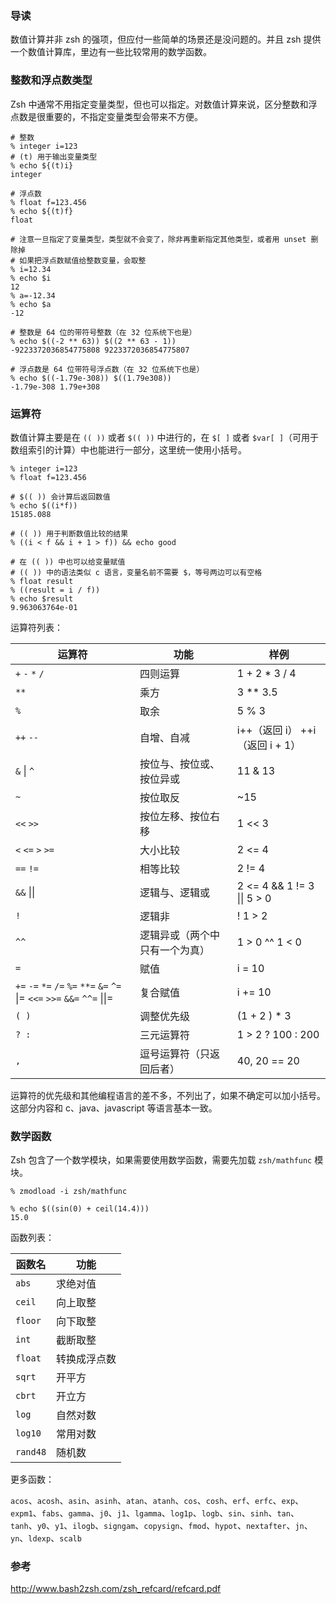 ### 导读

数值计算并非 zsh 的强项，但应付一些简单的场景还是没问题的。并且 zsh 提供一个数值计算库，里边有一些比较常用的数学函数。

### 整数和浮点数类型

Zsh 中通常不用指定变量类型，但也可以指定。对数值计算来说，区分整数和浮点数是很重要的，不指定变量类型会带来不方便。

```
# 整数
% integer i=123
# (t) 用于输出变量类型
% echo ${(t)i}
integer

# 浮点数
% float f=123.456
% echo ${(t)f}
float

# 注意一旦指定了变量类型，类型就不会变了，除非再重新指定其他类型，或者用 unset 删除掉 
# 如果把浮点数赋值给整数变量，会取整
% i=12.34
% echo $i
12
% a=-12.34
% echo $a
-12

# 整数是 64 位的带符号整数（在 32 位系统下也是）
% echo $((-2 ** 63)) $((2 ** 63 - 1))
-9223372036854775808 9223372036854775807

# 浮点数是 64 位带符号浮点数（在 32 位系统下也是）
% echo $((-1.79e-308)) $((1.79e308))
-1.79e-308 1.79e+308
```

### 运算符

数值计算主要是在 `(( ))` 或者 `$(( ))` 中进行的，在 `$[ ]` 或者 `$var[ ]`（可用于数组索引的计算）中也能进行一部分，这里统一使用小括号。

```
% integer i=123
% float f=123.456

# $(( )) 会计算后返回数值
% echo $((i*f))
15185.088

# (( )) 用于判断数值比较的结果
% ((i < f && i + 1 > f)) && echo good

# 在 (( )) 中也可以给变量赋值
# (( )) 中的语法类似 c 语言，变量名前不需要 $，等号两边可以有空格
% float result
% ((result = i / f))
% echo $result
9.963063764e-01
```

运算符列表：

运算符 | 功能 | 样例
--- | --- | ---
`+` `-` `*` `/` | 四则运算 | 1 + 2 * 3 / 4
`**` | 乘方 | 3 ** 3.5
`%` | 取余 | 5 % 3
`++` `--` | 自增、自减 | i++（返回 i） ++i（返回 i + 1）
`&` \| `^` | 按位与、按位或、按位异或 | 11 & 13
`~` | 按位取反 | ~15
`<<` `>>` | 按位左移、按位右移 | 1 << 3
`<` `<=` `>` `>=` | 大小比较 | 2 <= 4
`==` `!=` | 相等比较 | 2 != 4
`&&` \|\| | 逻辑与、逻辑或 | 2 <= 4 && 1 != 3 \|\| 5 > 0
`!` | 逻辑非 | ! 1 > 2
`^^` | 逻辑异或（两个中只有一个为真） |  1 > 0 ^^ 1 < 0
`=` | 赋值 | i = 10
`+=` `-=` `*=` `/=` `%=` `**=` `&=` `^=` \|= `<<=` `>>=` `&&=` `^^=` \|\|= | 复合赋值| i += 10
`( )` | 调整优先级 | (1 + 2 ) * 3
`? :` | 三元运算符 |  1 > 2 ? 100 : 200
`,` | 逗号运算符（只返回后者） | 40, 20 == 20

运算符的优先级和其他编程语言的差不多，不列出了，如果不确定可以加小括号。这部分内容和 c、java、javascript 等语言基本一致。

### 数学函数

Zsh 包含了一个数学模块，如果需要使用数学函数，需要先加载 `zsh/mathfunc` 模块。

```
% zmodload -i zsh/mathfunc

% echo $((sin(0) + ceil(14.4)))
15.0
```

函数列表：

函数名 | 功能
--- | ---
`abs` | 求绝对值
`ceil` | 向上取整
`floor` | 向下取整
`int` | 截断取整
`float` | 转换成浮点数
`sqrt` | 开平方
`cbrt` | 开立方
`log` | 自然对数
`log10` | 常用对数
`rand48` | 随机数

更多函数：

`acos`、`acosh`、`asin`、`asinh`、`atan`、`atanh`、`cos`、`cosh`、`erf`、`erfc`、`exp`、 `expm1`、`fabs`、`gamma`、`j0`、`j1`、`lgamma`、`log1p`、`logb`、`sin`、`sinh`、`tan`、 `tanh`、`y0`、`y1`、`ilogb`、`signgam`、`copysign`、`fmod`、`hypot`、`nextafter`、`jn`、 `yn`、`ldexp`、`scalb`


### 参考

http://www.bash2zsh.com/zsh_refcard/refcard.pdf
